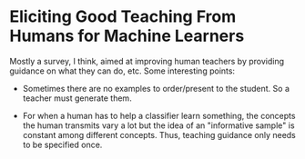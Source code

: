 # Eliciting Good Teaching From Humans for Machine Learners

Mostly a survey, I think, aimed at improving human teachers by providing
guidance on what they can do, etc. Some interesting points:

- Sometimes there are no examples to order/present to the student. So a teacher
  must generate them.

- For when a human has to help a classifier learn something, the concepts the
  human transmits vary a lot but the idea of an "informative sample" is
  constant among different concepts. Thus, teaching guidance only needs to be
  specified once.
